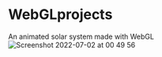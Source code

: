 # WebGLprojects
An animated solar system made with WebGL
![Screenshot 2022-07-02 at 00 49 56](https://user-images.githubusercontent.com/43384985/191010527-75a1a5f8-2655-430b-944c-aef1f0b28cd5.png)
